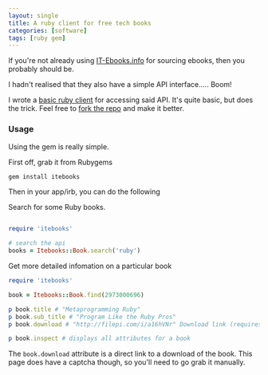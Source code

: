 ```yaml
---
layout: single
title: A ruby client for free tech books
categories: [software]
tags: [ruby gem]
---
```

If you're not already using [IT-Ebooks.info](http://it-ebooks.info/) for sourcing ebooks, then you probably should be.  

I hadn't realised that they also have a simple API interface..... Boom!

I wrote a [basic ruby client](https://github.com/gary-rafferty/itebooks) for accessing said API. It's quite basic, but does the trick. Feel free to [fork the repo](https://github.com/gary-rafferty/itebooks/fork) and make it better.

### Usage

Using the gem is really simple.

First off, grab it from Rubygems

```bash
gem install itebooks
```

Then in your app/irb, you can do the following

Search for some Ruby books.

```ruby

require 'itebooks'

# search the api 
books = Itebooks::Book.search('ruby')

```

Get more detailed infomation on a particular book

```ruby
require 'itebooks'

book = Itebooks::Book.find(2973000696)

p book.title # "Metaprogramming Ruby"
p book.sub_title # "Program Like the Ruby Pros"
p book.download # "http://filepi.com/i/a16hVNr" Download link (requires captcha completion)

p book.inspect # displays all attributes for a book
```

The `book.download` attribute is a direct link to a download of the book. This page does have a captcha though, so you'll need to go grab it manually.
